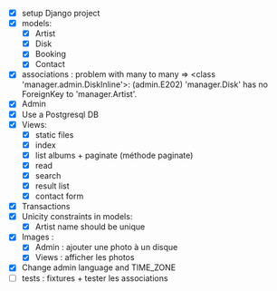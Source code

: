 - [x] setup Django project
- [x] models:
  - [x] Artist
  - [x] Disk
  - [x] Booking
  - [x] Contact
- [x] associations : problem with many to many => <class 'manager.admin.DiskInline'>: (admin.E202) 'manager.Disk' has no ForeignKey to 'manager.Artist'.
- [x] Admin
- [x] Use a Postgresql DB
- [x] Views:
  - [x] static files
  - [x] index
  - [x] list albums + paginate (méthode paginate)
  - [x] read
  - [x] search
  - [x] result list
  - [x] contact form
- [x] Transactions
- [x] Unicity constraints in models:
  - [x] Artist name should be unique
- [x] Images :
  - [x] Admin : ajouter une photo à un disque
  - [x] Views : afficher les photos
- [x] Change admin language and TIME_ZONE
- [ ] tests : fixtures + tester les associations
